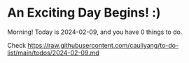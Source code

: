 # An Exciting Day Begins! :)

Morning! Today is 2024-02-09, and you have 0 things to do.

Check https://raw.githubusercontent.com/cauliyang/to-do-list/main/todos/2024-02-09.md